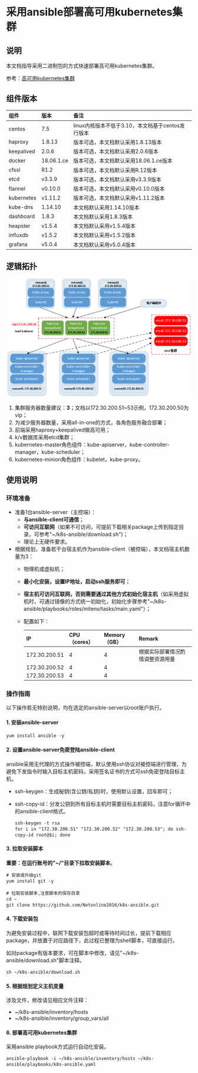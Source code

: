 # 采用ansible部署高可用kubernetes集群

## 说明
本文档指导采用二进制包的方式快速部署高可用kubernetes集群。

参考：[高可用kubernetes集群](https://www.cnblogs.com/netonline/tag/kubernetes/)

## 组件版本
|组件|版本|备注|
|:---|:---|:---|
|centos|7.5|linux内核版本不低于3.10，本文档基于centos发行版本|
|haproxy|1.8.13|版本可选，本文档默认采用1.8.13版本|
|keepalived|2.0.6|版本可选，本文档默认采用2.0.6版本|
|docker|18.06.1.ce|版本可选，本文档默认采用18.06.1.ce版本|
|cfssl|R1.2|版本可选，本文档默认采用R.12版本|
|etcd|v3.3.9|版本可选，本文档默认采用v3.3.9版本|
|flannel|v0.10.0|版本可选，本文档默认采用v0.10.0版本|
|kubernetes|v1.11.2|版本可选，本文档默认采用v1.11.2版本|
|kube-dns|1.14.10|本文档默认采用1.14.10版本|
|dashboard|1.8.3|本文档默认采用1.8.3版本|
|heapster|v1.5.4|本文档默认采用v1.5.4版本|
|influxdb|v1.5.2|本文档默认采用v1.5.2版本|
|grafana|v5.0.4|本文档默认采用v5.0.4版本|

## 逻辑拓扑
![](pics/kubernetes-cmop.png)
1. 集群服务器数量建议：**3**；文档以172.30.200.51~53示例，172.30.200.50为vip；
2. 为减少服务器数量，采用all-in-one的方式，各角色服务融合部署；
3. 前端采用haproxy+keepalived做高可用；
4. k/v数据库采用etcd集群；
5. kubernetes-master角色组件：kube-apiserver，kube-controller-manager，kube-scheduler；
6. kubernetes-minion角色组件：kubelet，kube-proxy。

## 使用说明
### 环境准备
- 准备1台ansible-server（主控端）：
  - **与ansible-client可通信**；
  - **可访问互联网**（如果不可访问，可提前下载相关package上传到指定目录，可参考"~/k8s-ansible/download.sh")；
  - 理论上无硬件要求。
- 根据规划，准备若干台宿主机作为ansible-client（被控端），本文档宿主机数量为3：
  - 物理机或虚拟机；
  - **最小化安装，设置IP地址，启动ssh服务即可**；
  - **宿主机可访问互联网，否则需要通过其他方式初始化宿主机**（如采用虚拟机时，可通过镜像的方式统一初始化，初始化步骤参考"~/k8s-ansible/playbooks/roles/initenv/tasks/main.yaml"）；
  - 配置如下：

    |IP|CPU（cores）|Memory（GB）|Remark|
    |:---|:---|:---|:---|
    |172.30.200.51|4|4|根据实际部署情况酌情调整资源用量|
    |172.30.200.52|4|4|
    |172.30.200.53|4|4|

### 操作指南
以下操作若无特别说明，均在选定的ansible-server以root账户执行。
#### 1. 安装ansible-server
```shell
yum install ansible -y
```

#### 2. 设置ansible-server免密登陆ansible-client
ansible采用无代理的方式操作被控端，默认使用ssh协议对被控端进行管理，为避免下发指令时输入目标主机密码，采用签名证书的方式可ssh免密登陆目标主机。
  - ssh-keygen：生成秘钥(含公钥/私钥)时，使用默认设置，回车即可；
  - ssh-copy-id：分发公钥到所有目标主机时需要目标主机密码，注意for循环中的ansible-client格式。
  
    ```shell
    ssh-keygen -t rsa
    for i in "172.30.200.51" "172.30.200.52" "172.30.200.53"; do ssh-copy-id root@$i; done
    ```

#### 3. 拉取安装脚本
**重要：在运行账号的"~/"目录下拉取安装脚本**。
```shell
# 安装或升级git
yum install git -y

# 拉取安装脚本,注意脚本的保存目录
cd ~
git clone https://github.com/Netonline2016/k8s-ansible.git
```

#### 4. 下载安装包
为避免安装过程中，联网下载安装包超时或等待时间过长，提前下载相应package，并放置于对应路径下，此过程已整理为shell脚本，可直接运行。

如对package有版本要求，可在脚本中修改，请见"~/k8s-ansible/download.sh"脚本注释。
```shell
sh ~/k8s-ansible/download.sh
```

#### 5. 根据规划定义主机变量
涉及文件，修改请见相应文件注释：
  - ~/k8s-ansible/inventory/hosts
  - ~/k8s-ansible/inventory/group_vars/all

#### 6. 部署高可用kubernetes集群
采用ansible playbook方式运行自动化安装。
```shell
ansible-playbook -i ~/k8s-ansible/inventory/hosts ~/k8s-ansible/playbooks/k8s-ansible.yaml
```
